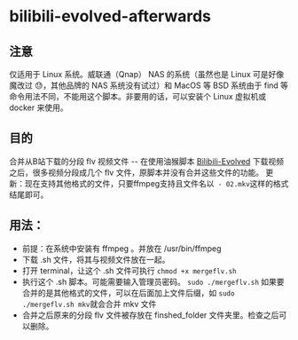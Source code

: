 # bilibili-evolved-afterwards
## 注意
仅适用于 Linux 系统。威联通（Qnap） NAS 的系统（虽然也是 Linux 可是好像魔改过 😓，其他品牌的 NAS 系统没有试过）和 MacOS 等 BSD 系统由于 find 等命令用法不同，不能用这个脚本。非要用的话，可以安装个 Linux 虚拟机或 docker 来使用。

## 目的
合并从B站下载的分段 flv 视频文件 -- 在使用油猴脚本 [Bilibili-Evolved](https://github.com/the1812/Bilibili-Evolved "the1812 / Bilibili-Evolved") 下载视频之后，很多视频分段成几个 flv 文件，原脚本并没有合并这些文件的功能。
更新：现在支持其他格式的文件，只要ffmpeg支持且文件名以``` - 02.mkv```这样的格式结尾即可。

## 用法：
- 前提：在系统中安装有 ffmpeg 。并放在 /usr/bin/ffmpeg
- 下载 .sh 文件，将其与视频文件放在一起。
- 打开 terminal，让这个 .sh 文件可执行
  ```chmod +x mergeflv.sh```
- 执行这个 .sh 脚本。可能需要输入管理员密码。
```sudo ./mergeflv.sh``` 如果要合并的是其他格式的文件，可以在后面加上文件后缀，如 ```sudo ./mergeflv.sh mkv```就会合并 mkv 文件
- 合并之后原来的分段 flv 文件被存放在 finshed_folder 文件夹里。检查之后可以删除。
